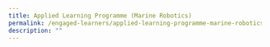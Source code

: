 ```yaml
---
title: Applied Learning Programme (Marine Robotics)
permalink: /engaged-learners/applied-learning-programme-marine-robotics/
description: ""
---
```

